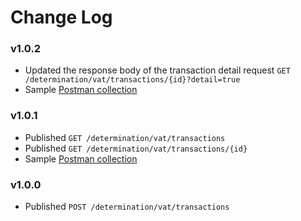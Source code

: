 # Change Log

### v1.0.2
* Updated the response body of the transaction detail request
```GET /determination/vat/transactions/{id}?detail=true```
* Sample [Postman collection](Tax%20Agile%20-%20sample%20collection%20-%20v1.0.2.postman_collection.json)

### v1.0.1 
* Published ```GET /determination/vat/transactions```
* Published ```GET /determination/vat/transactions/{id}```
* Sample [Postman collection](Tax%20Agile%20-%20sample%20collection%20-%20v1.0.1.postman_collection.json)

### v1.0.0 
* Published ```POST /determination/vat/transactions```
